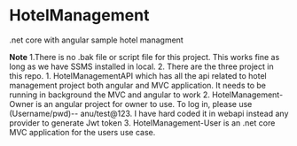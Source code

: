 # HotelManagement
.net core with angular sample hotel managment

**Note**
1.There is no .bak file or script file for this project. This works fine as long as we have SSMS installed in local.
2. There are the three project in this repo. 
       1. HotelManagementAPI which has all the api related to hotel management project both angular and MVC application. It needs to be running in background the MVC and angular to work
       2. HotelManagement-Owner is an angular project for owner to use. To log in, please use (Username/pwd)-- anu/test@123. I have hard coded it in webapi instead any provider to generate
          Jwt token
       3. HotelManagement-User is an .net core MVC application for the users use case.  

